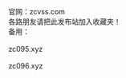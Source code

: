 官网：zcvss.com<br> 
各路朋友请把此发布站加入收藏夹！<br>
备用：<br>
<br>
zc095.xyz<br>
       <br>
zc096.xyz<br>
       <br>



       
